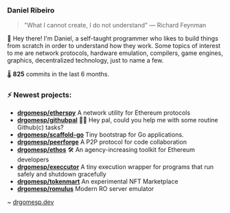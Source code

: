 ### Daniel Ribeiro
>  "What I cannot create, I do not understand" — Richard Feynman

👋 Hey there! I'm Daniel, a self-taught programmer who likes to build things from scratch
in order to understand how they work. Some topics of interest to me are network
protocols, hardware emulation, compilers, game engines, graphics, decentralized 
technology, just to name a few.

🌡️ **825** commits in the last 6 months.

### ⚡ Newest projects:

- **[drgomesp/etherspy](https://github.com/drgomesp/etherspy)** A network utility for Ethereum protocols<br/>
- **[drgomesp/githubpal](https://github.com/drgomesp/githubpal)** 👷🏽 Hey pal, could you help me with some routine Github(c) tasks?<br/>
- **[drgomesp/scaffold-go](https://github.com/drgomesp/scaffold-go)** Tiny bootstrap for Go applications.<br/>
- **[drgomesp/peerforge](https://github.com/drgomesp/peerforge)** A P2P protocol for code collaboration<br/>
- **[drgomesp/ethos](https://github.com/drgomesp/ethos)** :hammer_and_wrench: An agency-increasing toolkit for Ethereum developers<br/>
- **[drgomesp/execcutor](https://github.com/drgomesp/execcutor)** A tiny execution wrapper for programs that run safely and shutdown gracefully<br/>
- **[drgomesp/tokenmart](https://github.com/drgomesp/tokenmart)** An experimental NFT Marketplace<br/>
- **[drgomesp/romulus](https://github.com/drgomesp/romulus)** Modern RO server emulator<br/>


~ [drgomesp.dev][2]

[2]: https://drgomesp.dev
